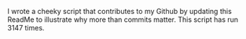 I wrote a cheeky script that contributes to my Github by updating this ReadMe to illustrate why more than commits matter. This script has run 3147 times.